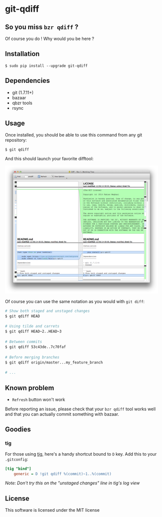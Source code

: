 git-qdiff
=========

So you miss `bzr qdiff` ?
-------------------------

Of course you do ! Why would you be here ?

Installation
------------

    $ sudo pip install --upgrade git-qdiff

Dependencies
------------

- git (1.7.11+)
- bazaar
- qbzr tools
- rsync

Usage
-----

Once installed, you should be able to use this command from any git repository:

    $ git qdiff

And this should launch your favorite difftool:

![screenshot](https://github.com/amigrave/git-qdiff/raw/master/screenshot.png)

Of course you can use the same notation as you would with `git diff`:

```bash
# Show both staged and unstaged changes
$ git qdiff HEAD

# Using tilde and carrets
$ git qdiff HEAD~2..HEAD~3

# Between commits
$ git qdiff 53c43de..7c70faf

# Before merging branches
$ git qdiff origin/master...my_feature_branch

# ...
```

Known problem
-------------

- `Refresh` button won't work

Before reporting an issue, please check that your `bzr qdiff` tool works well
and that you can actually commit something with bazaar.

Goodies
-------

### tig

For those using [tig](http://jonas.nitro.dk/tig/), here's a handy shortcut bound to `D` key.
Add this to your `.gitconfig`:

```ini
[tig "bind"]
    generic = D !git qdiff %(commit)~1..%(commit)
```

*Note: Don't try this on the "unstaged changes" line in tig's log view*

License
-------

This software is licensed under the MIT license
